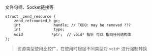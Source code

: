 文件句柄、Socket链接等

```
struct _zend_resource {
	zend_refcounted_h gc;
	int               handle; // TODO: may be removed ???
	int               type;
	void             *ptr;  // void* 指针 可以 指向任何结构体
};
```

>资源类型使用比较广，在使用时根据不同类型对 `void*` 进行强制转换
